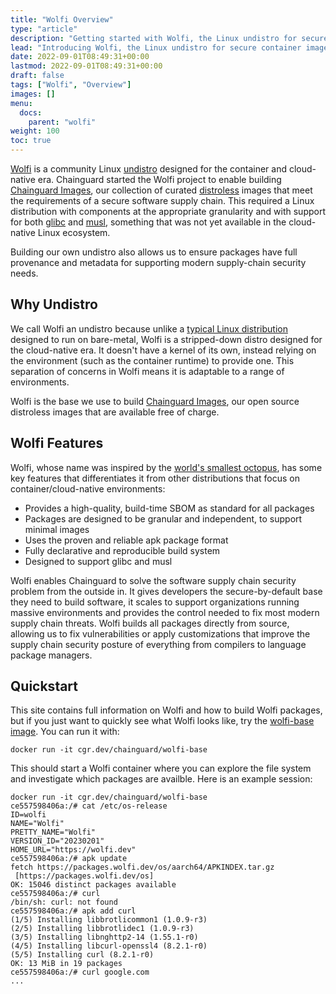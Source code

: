 ```yaml
---
title: "Wolfi Overview"
type: "article"
description: "Getting started with Wolfi, the Linux undistro for secure container images"
lead: "Introducing Wolfi, the Linux undistro for secure container images"
date: 2022-09-01T08:49:31+00:00
lastmod: 2022-09-01T08:49:31+00:00
draft: false
tags: ["Wolfi", "Overview"]
images: []
menu:
  docs:
    parent: "wolfi"
weight: 100
toc: true
---
```

[Wolfi](https://github.com/wolfi-dev) is a community Linux [undistro](#why-undistro) designed for the container and cloud-native era. Chainguard started the Wolfi project to enable building  [Chainguard Images](/chainguard/chainguard-images/overview), our collection of curated [distroless]( https://blog.chainguard.dev/minimal-container-images-towards-a-more-secure-future/)  images that meet the requirements of a secure software supply chain. This required a Linux distribution with components at the appropriate granularity and with support for both [glibc](https://www.gnu.org/software/libc/) and [musl](https://www.musl-libc.org/), something that was not yet available in the cloud-native Linux ecosystem.

Building our own undistro also allows us to ensure packages have full provenance and metadata for supporting modern supply-chain security needs.

## Why Undistro

We call Wolfi an undistro because unlike a [typical Linux distribution](https://en.wikipedia.org/wiki/Linux_distribution) designed to run on bare-metal, Wolfi is a stripped-down distro designed for the cloud-native era. It doesn't have a kernel of its own, instead relying on the environment (such as the container runtime) to provide one. This separation of concerns in Wolfi means it is adaptable to a range of environments.

Wolfi is the base we use to build [Chainguard Images](/chainguard/chainguard-images/overview), our open source distroless images that are available free of charge.

## Wolfi Features

Wolfi, whose name was inspired by the [world's smallest octopus](https://en.wikipedia.org/wiki/Octopus_wolfi), has some key features that differentiates it from other distributions that focus on container/cloud-native environments:

- Provides a high-quality, build-time SBOM as standard for all packages
- Packages are designed to be granular and independent, to support minimal images
- Uses the proven and reliable apk package format
- Fully declarative and reproducible build system
- Designed to support glibc and musl

Wolfi enables Chainguard to solve the software supply chain security problem from the outside in. It gives developers the secure-by-default base they need to build software, it scales to support organizations running massive environments and provides the control needed to fix most modern supply chain threats. Wolfi builds all packages directly from source, allowing us to fix vulnerabilities or apply customizations that improve the supply chain security posture of everything from compilers to language package managers.

## Quickstart

This site contains full information on Wolfi and how to build Wolfi packages, but if you just
want to quickly see what Wolfi looks like, try the [wolfi-base
image](/chainguard/chainguard-images/reference/wolfi-base). You can run it with:

```
docker run -it cgr.dev/chainguard/wolfi-base
```

This should start a Wolfi container where you can explore the file system and investigate which
packages are availble. Here is an example session:

```
docker run -it cgr.dev/chainguard/wolfi-base
ce557598406a:/# cat /etc/os-release
ID=wolfi
NAME="Wolfi"
PRETTY_NAME="Wolfi"
VERSION_ID="20230201"
HOME_URL="https://wolfi.dev"
ce557598406a:/# apk update
fetch https://packages.wolfi.dev/os/aarch64/APKINDEX.tar.gz
 [https://packages.wolfi.dev/os]
OK: 15046 distinct packages available
ce557598406a:/# curl
/bin/sh: curl: not found
ce557598406a:/# apk add curl
(1/5) Installing libbrotlicommon1 (1.0.9-r3)
(2/5) Installing libbrotlidec1 (1.0.9-r3)
(3/5) Installing libnghttp2-14 (1.55.1-r0)
(4/5) Installing libcurl-openssl4 (8.2.1-r0)
(5/5) Installing curl (8.2.1-r0)
OK: 13 MiB in 19 packages
ce557598406a:/# curl google.com
...
```
